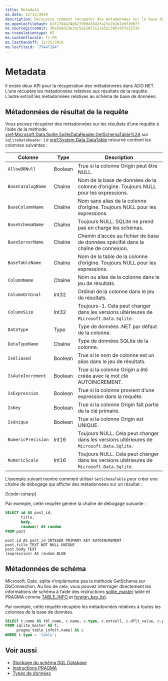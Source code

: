 ```yaml
---
title: Metadata
ms.date: 12/13/2019
description: Découvrez comment récupérer des métadonnées sur la base de données.
ms.openlocfilehash: b2f2704a748627d9943943fa2fa7b1b7e9f3007f
ms.sourcegitcommit: 30a558d23e3ac5a52071121a52c305c85fe15726
ms.translationtype: MT
ms.contentlocale: fr-FR
ms.lasthandoff: 12/25/2019
ms.locfileid: "75447194"
---
```

# <a name="metadata"></a>Metadata

Il existe deux API pour la récupération des métadonnées dans ADO.NET. L’une récupère les métadonnées relatives aux résultats de la requête. L’autre extrait les métadonnées relatives au schéma de base de données.

## <a name="query-result-metadata"></a>Métadonnées de résultat de la requête

Vous pouvez récupérer des métadonnées sur les résultats d’une requête à l’aide de la méthode <xref:Microsoft.Data.Sqlite.SqliteDataReader.GetSchemaTable%2A> sur `SqliteDataReader`. Le <xref:System.Data.DataTable> retourné contient les colonnes suivantes :

| Colonne             | Type    | Description                                                               |
| ------------------ | ------- | ------------------------------------------------------------------------- |
| `AllowDBNull`      | Boolean | True si la colonne Origin peut être NULL.                                    |
| `BaseCatalogName`  | Chaîne  | Nom de la base de données de la colonne d’origine. Toujours NULL pour les expressions.    |
| `BaseColumnName`   | Chaîne  | Nom sans alias de la colonne d’origine. Toujours NULL pour les expressions.    |
| `BaseSchemaName`   | Chaîne  | Toujours NULL. SQLite ne prend pas en charge les schémas.                              |
| `BaseServerName`   | Chaîne  | Chemin d’accès au fichier de base de données spécifié dans la chaîne de connexion.         |
| `BaseTableName`    | Chaîne  | Nom de la table de la colonne d’origine. Toujours NULL pour les expressions.       |
| `ColumnName`       | Chaîne  | Nom ou alias de la colonne dans le jeu de résultats.                        |
| `ColumnOrdinal`    | Int32   | Ordinal de la colonne dans le jeu de résultats.                              |
| `ColumnSize`       | Int32   | Toujours-1. Cela peut changer dans les versions ultérieures de `Microsoft.Data.Sqlite`.   |
| `DataType`         | Type    | Type de données .NET par défaut de la colonne.                                 |
| `DataTypeName`     | Chaîne  | Type de données SQLite de la colonne.                                       |
| `IsAliased`        | Boolean | True si le nom de colonne est un alias dans le jeu de résultats.                     |
| `IsAutoIncrement`  | Boolean | True si la colonne Origin a été créée avec le mot clé AUTOINCREMENT.     |
| `IsExpression`     | Boolean | True si la colonne provient d’une expression dans la requête.            |
| `IsKey`            | Boolean | True si la colonne Origin fait partie de la clé primaire.                     |
| `IsUnique`         | Boolean | True si la colonne Origin est UNIQUE.                                      |
| `NumericPrecision` | Int16   | Toujours NULL. Cela peut changer dans les versions ultérieures de `Microsoft.Data.Sqlite`. |
| `NumericScale`     | Int16   | Toujours NULL. Cela peut changer dans les versions ultérieures de `Microsoft.Data.Sqlite`. |

L’exemple suivant montre comment utiliser `GetSchemaTable` pour créer une chaîne de débogage qui affiche des métadonnées sur un résultat :

[!code-csharp[](../../../../samples/snippets/standard/data/sqlite/ResultMetadataSample/Program.cs?name=snippet_ResultMetadata)]

Par exemple, cette requête génère la chaîne de débogage suivante :

```sql
SELECT id AS post_id,
       title,
       body,
       random() AS random
FROM post
```

```output
post.id AS post_id INTEGER PRIMARY KEY AUTOINCREMENT
post.title TEXT NOT NULL UNIQUE
post.body TEXT
(expression) AS random BLOB
```

## <a name="schema-metadata"></a>Métadonnées de schéma

Microsoft. Data. sqlite n’implémente pas la méthode GetSchema sur DbConnection. Au lieu de cela, vous pouvez interroger directement les informations de schéma à l’aide des instructions [sqlite_master](https://www.sqlite.org/fileformat.html#storage_of_the_sql_database_schema) table et PRAGMA comme [TABLE_INFO](https://www.sqlite.org/pragma.html#pragma_table_info) et [foreign_key_list](https://www.sqlite.org/pragma.html#pragma_foreign_key_list).

Par exemple, cette requête récupère les métadonnées relatives à toutes les colonnes de la base de données.

```sql
SELECT t.name AS tbl_name, c.name, c.type, c.notnull, c.dflt_value, c.pk
FROM sqlite_master AS t,
     pragma_table_info(t.name) AS c
WHERE t.type = 'table';
```

## <a name="see-also"></a>Voir aussi

* [Stockage du schéma SQL Database](https://www.sqlite.org/fileformat.html#storage_of_the_sql_database_schema)
* [Instructions PRAGMA](https://www.sqlite.org/pragma.html)
* [Types de données](types.md)
